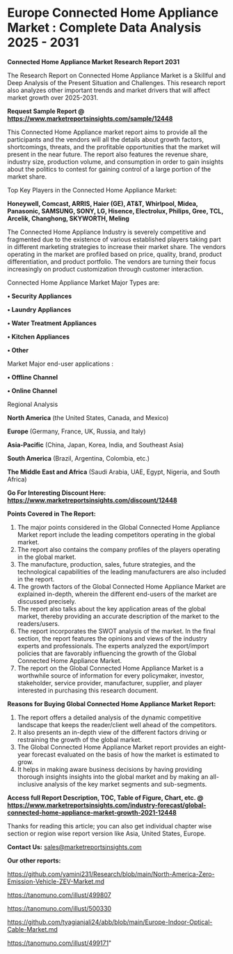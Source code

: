 # Europe Connected Home Appliance Market : Complete Data Analysis 2025 - 2031

<strong>Connected Home Appliance Market Research Report 2031</strong>

The Research Report on Connected Home Appliance Market is a Skillful and Deep Analysis of the Present Situation and Challenges. This research report also analyzes other important trends and market drivers that will affect market growth over 2025-2031.

<strong>Request Sample Report @ <a href=https://www.marketreportsinsights.com/sample/12448>https://www.marketreportsinsights.com/sample/12448</a></strong>

This Connected Home Appliance market report aims to provide all the participants and the vendors will all the details about growth factors, shortcomings, threats, and the profitable opportunities that the market will present in the near future. The report also features the revenue share, industry size, production volume, and consumption in order to gain insights about the politics to contest for gaining control of a large portion of the market share.

Top Key Players in the Connected Home Appliance Market:

<strong>Honeywell, Comcast, ARRIS, Haier (GE), AT&T, Whirlpool, Midea, Panasonic, SAMSUNG, SONY, LG, Hisence, Electrolux, Philips, Gree, TCL, Arcelik, Changhong, SKYWORTH, Meling</strong>

The Connected Home Appliance Industry is severely competitive and fragmented due to the existence of various established players taking part in different marketing strategies to increase their market share. The vendors operating in the market are profiled based on price, quality, brand, product differentiation, and product portfolio. The vendors are turning their focus increasingly on product customization through customer interaction.

Connected Home Appliance Market Major Types are:

<strong>• Security Appliances

• Laundry Appliances

• Water Treatment Appliances

• Kitchen Appliances

• Other</strong>

Market Major end-user applications :

<strong>• Offline Channel

• Online Channel</strong>

Regional Analysis

</u><strong><b>North America</b></strong> (the United States, Canada, and Mexico)

<strong><b>Europe </b></strong>(Germany, France, UK, Russia, and Italy)

<strong><b>Asia-Pacific</b></strong> (China, Japan, Korea, India, and Southeast Asia)

<strong><b>South America</b></strong> (Brazil, Argentina, Colombia, etc.)

<strong><b>The Middle East and Africa</b></strong> (Saudi Arabia, UAE, Egypt, Nigeria, and South Africa)

<strong>Go For Interesting Discount Here: <a href=https://www.marketreportsinsights.com/discount/12448>https://www.marketreportsinsights.com/discount/12448</a></strong>

<strong>Points Covered in The Report:</strong>
<ol>
  <li>The major points considered in the Global Connected Home Appliance Market report include the leading competitors operating in the global market.</li>
  <li>The report also contains the company profiles of the players operating in the global market.</li>
  <li>The manufacture, production, sales, future strategies, and the technological capabilities of the leading manufacturers are also included in the report.</li>
  <li>The growth factors of the Global Connected Home Appliance Market are explained in-depth, wherein the different end-users of the market are discussed precisely.</li>
  <li>The report also talks about the key application areas of the global market, thereby providing an accurate description of the market to the readers/users.</li>
  <li>The report incorporates the SWOT analysis of the market. In the final section, the report features the opinions and views of the industry experts and professionals. The experts analyzed the export/import policies that are favorably influencing the growth of the Global Connected Home Appliance Market.</li>
  <li>The report on the Global Connected Home Appliance Market is a worthwhile source of information for every policymaker, investor, stakeholder, service provider, manufacturer, supplier, and player interested in purchasing this research document.</li>
</ol>
<strong>Reasons for Buying Global Connected Home Appliance Market Report:</strong>

<ol>
  <li>The report offers a detailed analysis of the dynamic competitive landscape that keeps the reader/client well ahead of the competitors.</li>
  <li>It also presents an in-depth view of the different factors driving or restraining the growth of the global market.</li>
  <li>The Global Connected Home Appliance Market report provides an eight-year forecast evaluated on the basis of how the market is estimated to grow.</li>
  <li>It helps in making aware business decisions by having providing thorough insights insights into the global market and by making an all-inclusive analysis of the key market segments and sub-segments.</li>
</ol>
<strong>Access full Report Description, TOC, Table of Figure, Chart, etc. @ <a href=https://www.marketreportsinsights.com/industry-forecast/global-connected-home-appliance-market-growth-2021-12448>https://www.marketreportsinsights.com/industry-forecast/global-connected-home-appliance-market-growth-2021-12448</a></strong>


Thanks for reading this article; you can also get individual chapter wise section or region wise report version like Asia, United States, Europe.

<strong>Contact Us:</strong>
sales@marketreportsinsights.com

<strong>Our other reports:</strong>

<a href=https://github.com/yamini231/Research/blob/main/North-America-Zero-Emission-Vehicle-ZEV-Market.md>https://github.com/yamini231/Research/blob/main/North-America-Zero-Emission-Vehicle-ZEV-Market.md</a>

<a href=https://tanomuno.com/illust/499807>https://tanomuno.com/illust/499807</a>

<a href=https://tanomuno.com/illust/500330>https://tanomuno.com/illust/500330</a>

<a href=https://github.com/tyagianjali24/abb/blob/main/Europe-Indoor-Optical-Cable-Market.md>https://github.com/tyagianjali24/abb/blob/main/Europe-Indoor-Optical-Cable-Market.md</a>

<a href=https://tanomuno.com/illust/499171>https://tanomuno.com/illust/499171</a>"
